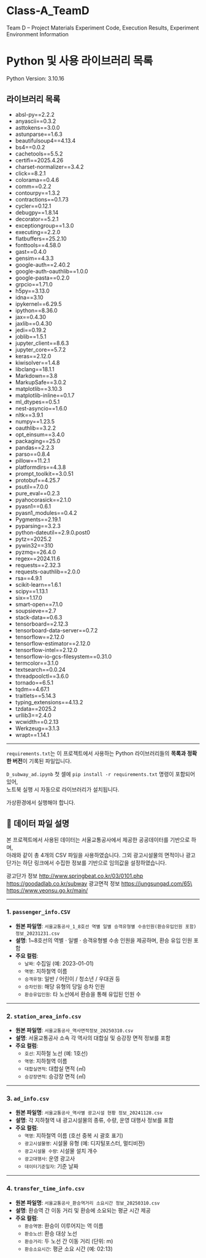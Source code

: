 # Class-A_TeamD
Team D – Project Materials Experiment Code, Execution Results, Experiment Environment Information

# Python 및 사용 라이브러리 목록

 Python Version: 3.10.16

## 라이브러리 목록

- absl-py==2.2.2  
- anyascii==0.3.2  
- asttokens==3.0.0  
- astunparse==1.6.3  
- beautifulsoup4==4.13.4  
- bs4==0.0.2  
- cachetools==5.5.2  
- certifi==2025.4.26  
- charset-normalizer==3.4.2  
- click==8.2.1  
- colorama==0.4.6  
- comm==0.2.2  
- contourpy==1.3.2  
- contractions==0.1.73  
- cycler==0.12.1  
- debugpy==1.8.14  
- decorator==5.2.1  
- exceptiongroup==1.3.0  
- executing==2.2.0  
- flatbuffers==25.2.10  
- fonttools==4.58.0  
- gast==0.4.0  
- gensim==4.3.3  
- google-auth==2.40.2  
- google-auth-oauthlib==1.0.0  
- google-pasta==0.2.0  
- grpcio==1.71.0  
- h5py==3.13.0  
- idna==3.10  
- ipykernel==6.29.5  
- ipython==8.36.0  
- jax==0.4.30  
- jaxlib==0.4.30  
- jedi==0.19.2  
- joblib==1.5.1  
- jupyter_client==8.6.3  
- jupyter_core==5.7.2  
- keras==2.12.0  
- kiwisolver==1.4.8  
- libclang==18.1.1  
- Markdown==3.8  
- MarkupSafe==3.0.2  
- matplotlib==3.10.3  
- matplotlib-inline==0.1.7  
- ml_dtypes==0.5.1  
- nest-asyncio==1.6.0  
- nltk==3.9.1  
- numpy==1.23.5  
- oauthlib==3.2.2  
- opt_einsum==3.4.0  
- packaging==25.0  
- pandas==2.2.3  
- parso==0.8.4  
- pillow==11.2.1  
- platformdirs==4.3.8  
- prompt_toolkit==3.0.51  
- protobuf==4.25.7  
- psutil==7.0.0  
- pure_eval==0.2.3  
- pyahocorasick==2.1.0  
- pyasn1==0.6.1  
- pyasn1_modules==0.4.2  
- Pygments==2.19.1  
- pyparsing==3.2.3  
- python-dateutil==2.9.0.post0  
- pytz==2025.2  
- pywin32==310  
- pyzmq==26.4.0  
- regex==2024.11.6  
- requests==2.32.3  
- requests-oauthlib==2.0.0  
- rsa==4.9.1  
- scikit-learn==1.6.1  
- scipy==1.13.1  
- six==1.17.0  
- smart-open==7.1.0  
- soupsieve==2.7  
- stack-data==0.6.3  
- tensorboard==2.12.3  
- tensorboard-data-server==0.7.2  
- tensorflow==2.12.0  
- tensorflow-estimator==2.12.0  
- tensorflow-intel==2.12.0  
- tensorflow-io-gcs-filesystem==0.31.0  
- termcolor==3.1.0  
- textsearch==0.0.24  
- threadpoolctl==3.6.0  
- tornado==6.5.1  
- tqdm==4.67.1  
- traitlets==5.14.3  
- typing_extensions==4.13.2  
- tzdata==2025.2  
- urllib3==2.4.0  
- wcwidth==0.2.13  
- Werkzeug==3.1.3  
- wrapt==1.14.1  

---

`requirements.txt`는 이 프로젝트에서 사용하는 Python 라이브러리들의 **목록과 정확한 버전**이 기록된 파일입니다.

`D_subway_ad.ipynb` 첫 셀에 `pip install -r requirements.txt` 명령이 포함되어 있어,  
노트북 실행 시 자동으로 라이브러리가 설치됩니다.

가상환경에서 실행해야 합니다.

## 📁 데이터 파일 설명

본 프로젝트에서 사용된 데이터는 서울교통공사에서 제공한 공공데이터를 기반으로 하며,  
아래와 같이 총 4개의 CSV 파일을 사용하였습니다.
그외 광고시설물의 면적이나 광고단가는 하단 링크에서 수집한 정보를 기반으로 임의값을 설정하였습니다.

광고단가 정보
http://www.springbeat.co.kr/03/0101.php
https://goodadlab.co.kr/subway
광고면적 정보
https://jungsungad.com/65\
https://www.yeonsu.go.kr/main/

---

### 1. `passenger_info.CSV`
- **원본 파일명**: `서울교통공사_1_8호선 역별 일별 승객유형별 수송인원(환승유입인원 포함) 정보_20231231.csv`
- **설명**: 1~8호선의 역별 · 일별 · 승객유형별 수송 인원을 제공하며, 환승 유입 인원 포함
- **주요 컬럼**:
  - `날짜`: 수집일 (예: 2023-01-01)
  - `역명`: 지하철역 이름
  - `승객유형`: 일반 / 어린이 / 청소년 / 우대권 등
  - `승차인원`: 해당 유형의 당일 승차 인원
  - `환승유입인원`: 타 노선에서 환승을 통해 유입된 인원 수

---

### 2. `station_area_info.csv`
- **원본 파일명**: `서울교통공사_역사면적정보_20250310.csv`
- **설명**: 서울교통공사 소속 각 역사의 대합실 및 승강장 면적 정보를 포함
- **주요 컬럼**:
  - `호선`: 지하철 노선 (예: 1호선)
  - `역명`: 지하철역 이름
  - `대합실면적`: 대합실 면적 (㎡)
  - `승강장면적`: 승강장 면적 (㎡)

---

### 3. `ad_info.csv`
- **원본 파일명**: `서울교통공사_역사별 광고시설 현황 정보_20241128.csv`
- **설명**: 각 지하철역 내 광고시설물의 종류, 수량, 운영 대행사 정보를 포함
- **주요 컬럼**:
  - `역명`: 지하철역 이름 (호선 중복 시 괄호 표기)
  - `광고시설물명`: 시설물 유형 (예: 디지털포스터, 멀티비젼)
  - `광고시설물 수량`: 시설물 설치 개수
  - `광고대행사`: 운영 광고사
  - `데이터기준일자`: 기준 날짜

---

### 4. `transfer_time_info.csv`
- **원본 파일명**: `서울교통공사_환승역거리 소요시간 정보_20250310.csv`
- **설명**: 환승역 간 이동 거리 및 환승에 소요되는 평균 시간 제공
- **주요 컬럼**:
  - `환승역명`: 환승이 이루어지는 역 이름
  - `환승노선`: 환승 대상 노선
  - `환승거리`: 두 노선 간 이동 거리 (단위: m)
  - `환승소요시간`: 평균 소요 시간 (예: 02:13)




